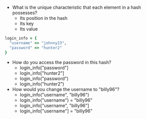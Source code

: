 * What is the unique characteristic that each element in a hash possesses?
  * Its position in the hash
  * Its key
  * Its value

```ruby
login_info = {
  "username" => "johnny23",
  "password" => "hunter2"
}
```

* How do you access the password in this hash?
  * login_info["password"]
  * login_info["hunter2"]
  * login_info("password")
  * login_info("hunter2")
* How would you change the username to "billy96"?
  * login_info("username", "billy96")
  * login_info("username") = "billy96"
  * login_info["username", "billy96"]
  * login_info["username"] = "billy96"
